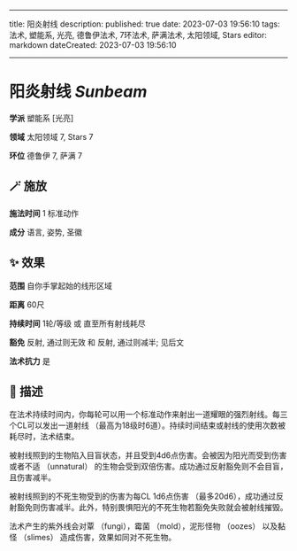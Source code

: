 
---
title: 阳炎射线
description: 
published: true
date: 2023-07-03 19:56:10
tags: 法术, 塑能系, 光亮, 德鲁伊法术, 7环法术, 萨满法术, 太阳领域, Stars
editor: markdown
dateCreated: 2023-07-03 19:56:10

---

# **阳炎射线** *Sunbeam*

**学派** 塑能系 \[光亮\] 

**领域** 太阳领域 7, Stars 7

**环位** 德鲁伊 7, 萨满 7

## 🪄 施放

**施法时间** 1 标准动作

**成分** 语言, 姿势, 圣徽

## ✨ 效果  

**范围** 自你手掌起始的线形区域

**距离** 60尺  

**持续时间** 1轮/等级 或 直至所有射线耗尽 

**豁免** 反射, 通过则无效 和 反射, 通过则减半; 见后文

**法术抗力** 是

## 📖 描述

在法术持续时间内，你每轮可以用一个标准动作来射出一道耀眼的强烈射线。每三个CL可以发出一道射线 （最高为18级时6道）。持续时间结束或射线的使用次数被耗尽时，法术结束。

被射线照到的生物陷入目盲状态，并且受到4d6点伤害。会被因为阳光而受到伤害或者不适 （unnatural） 的生物会受到双倍伤害。成功通过反射豁免则不会目盲，且伤害减半。

被射线照到的不死生物受到的伤害为每CL 1d6点伤害 （最多20d6），成功通过反射豁免则伤害减半。此外，特别畏惧阳光的不死生物若豁免失败就会被射线摧毁。

法术产生的紫外线会对覃 （fungi），霉菌 （mold），泥形怪物 （oozes） 以及黏怪 （slimes） 造成伤害，效果如同对不死生物。
    